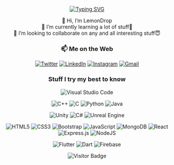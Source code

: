 <div align= "center" markdown="1">

[![Typing SVG](https://readme-typing-svg.herokuapp.com/?lines=Flutter+Developer;Unity+GameDev;Competitve+Programmer;Full+Stack+WebDev+&center=true&height=60&size=45&font=Cookie&color=5edd26)](https://git.io/typing-svg)

👋 Hi, I’m LemonDrop  
🌱 I’m currently learning a lot of stuff🐣  
💞️ I’m looking to collaborate on any and all interesting stuff😇  

### 📫 Me on the Web
[![Twitter](https://img.shields.io/badge/Twitter-%231DA1F2.svg?style=for-the-badge&logo=Twitter&logoColor=white&link=https://twitter.com/lemondrop847)](https://twitter.com/lemondrop847)
[![LinkedIn](https://img.shields.io/badge/linkedin-%230077B5.svg?style=for-the-badge&logo=linkedin&logoColor=white&link=https://www.linkedin.com/in/nitin-mishra847/)](https://www.linkedin.com/in/nitin-mishra847/)
[![Instagram](https://img.shields.io/badge/Instagram-%23E4405F.svg?style=for-the-badge&logo=Instagram&logoColor=white&link=https://instagram.com/lemon_drop_847/)](https://instagram.com/lemon_drop_847)
[![Gmail](https://img.shields.io/badge/Gmail-D14836?style=for-the-badge&logo=gmail&logoColor=white&link=mailto:awesomenitin847@gmail.com)](mailto:awesomenitin847@gmail.com)

### Stuff I try my best to know

![Visual Studio Code](https://img.shields.io/badge/Visual%20Studio%20Code-0078d7.svg?style=for-the-badge&logo=visual-studio-code&logoColor=white)

![C++](https://img.shields.io/badge/c++-%2300599C.svg?style=for-the-badge&logo=c%2B%2B&logoColor=white)
![C](https://img.shields.io/badge/c-%2300599C.svg?style=for-the-badge&logo=c&logoColor=white)
![Python](https://img.shields.io/badge/python-3670A0?style=for-the-badge&logo=python&logoColor=ffdd54)
![Java](https://img.shields.io/badge/java-%23ED8B00.svg?style=for-the-badge&logo=java&logoColor=white)

![Unity](https://img.shields.io/badge/unity-%23000000.svg?style=for-the-badge&logo=unity&logoColor=white)
![C#](https://img.shields.io/badge/c%23-%23239120.svg?style=for-the-badge&logo=c-sharp&logoColor=white)
![Unreal Engine](https://img.shields.io/badge/unrealengine-%23313131.svg?style=for-the-badge&logo=unrealengine&logoColor=white)

![HTML5](https://img.shields.io/badge/html5-%23E34F26.svg?style=for-the-badge&logo=html5&logoColor=white)
![CSS3](https://img.shields.io/badge/css3-%231572B6.svg?style=for-the-badge&logo=css3&logoColor=white)
![Bootstrap](https://img.shields.io/badge/bootstrap-%23563D7C.svg?style=for-the-badge&logo=bootstrap&logoColor=white)
![JavaScript](https://img.shields.io/badge/javascript-%23323330.svg?style=for-the-badge&logo=javascript&logoColor=%23F7DF1E)
![MongoDB](https://img.shields.io/badge/MongoDB-%234ea94b.svg?style=for-the-badge&logo=mongodb&logoColor=white)
![React](https://img.shields.io/badge/react-%2320232a.svg?style=for-the-badge&logo=react&logoColor=%2361DAFB)
![Express.js](https://img.shields.io/badge/express.js-%23404d59.svg?style=for-the-badge&logo=express&logoColor=%2361DAFB)
![NodeJS](https://img.shields.io/badge/node.js-6DA55F?style=for-the-badge&logo=node.js&logoColor=white)
  
![Flutter](https://img.shields.io/badge/Flutter-%2302569B.svg?style=for-the-badge&logo=Flutter&logoColor=white)
![Dart](https://img.shields.io/badge/dart-%230175C2.svg?style=for-the-badge&logo=dart&logoColor=white)
![Firebase](https://img.shields.io/badge/firebase-%23039BE5.svg?style=for-the-badge&logo=firebase)

![Visitor Badge](https://komarev.com/ghpvc/?username=LemonDrop847&color=blueviolet&style=for-the-badge&label=Visitors+Here)
</div>

<!---
LemonDrop847/LemonDrop847 is a ✨ special ✨ repository because its `README.md` (this file) appears on your GitHub profile.
You can click the Preview link to take a look at your changes.
--->
